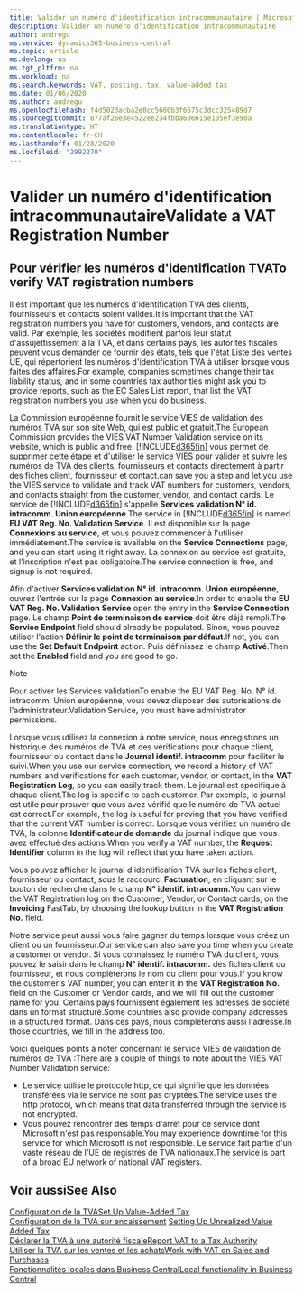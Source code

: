 ```yaml
---
title: Valider un numéro d'identification intracommunautaire | Microsoft Docs
description: Valider un numéro d'identification intracommunautaire
author: andregu
ms.service: dynamics365-business-central
ms.topic: article
ms.devlang: na
ms.tgt_pltfrm: na
ms.workload: na
ms.search.keywords: VAT, posting, tax, value-added tax
ms.date: 01/06/2020
ms.author: andregu
ms.openlocfilehash: f4d5023acba2e0cc5600b3f6675c3dcc325489d7
ms.sourcegitcommit: 877af26e3e4522ee234fbba606615e105ef3e90a
ms.translationtype: HT
ms.contentlocale: fr-CH
ms.lasthandoff: 01/28/2020
ms.locfileid: "2992270"
---
```

# <a name="validate-a-vat-registration-number"></a><span data-ttu-id="21d23-103">Valider un numéro d'identification intracommunautaire</span><span class="sxs-lookup"><span data-stu-id="21d23-103">Validate a VAT Registration Number</span></span>

## <a name="to-verify-vat-registration-numbers"></a><span data-ttu-id="21d23-104">Pour vérifier les numéros d'identification TVA</span><span class="sxs-lookup"><span data-stu-id="21d23-104">To verify VAT registration numbers</span></span>
<span data-ttu-id="21d23-105">Il est important que les numéros d'identification TVA des clients, fournisseurs et contacts soient valides.</span><span class="sxs-lookup"><span data-stu-id="21d23-105">It is important that the VAT registration numbers you have for customers, vendors, and contacts are valid.</span></span> <span data-ttu-id="21d23-106">Par exemple, les sociétés modifient parfois leur statut d'assujettissement à la TVA, et dans certains pays, les autorités fiscales peuvent vous demander de fournir des états, tels que l'état Liste des ventes UE, qui répertorient les numéros d'identification TVA à utiliser lorsque vous faites des affaires.</span><span class="sxs-lookup"><span data-stu-id="21d23-106">For example, companies sometimes change their tax liability status, and in some countries tax authorities might ask you to provide reports, such as the EC Sales List report, that list the VAT registration numbers you use when you do business.</span></span>

<span data-ttu-id="21d23-107">La Commission européenne fournit le service VIES de validation des numéros TVA sur son site Web, qui est public et gratuit.</span><span class="sxs-lookup"><span data-stu-id="21d23-107">The European Commission provides the VIES VAT Number Validation service on its website, which is public and free.</span></span> [!INCLUDE[d365fin](includes/d365fin_md.md)] <span data-ttu-id="21d23-108">vous permet de supprimer cette étape et d'utiliser le service VIES pour valider et suivre les numéros de TVA des clients, fournisseurs et contacts directement à partir des fiches client, fournisseur et contact.</span><span class="sxs-lookup"><span data-stu-id="21d23-108">can save you a step and let you use the VIES service to validate and track VAT numbers for customers, vendors, and contacts straight from the customer, vendor, and contact cards.</span></span> <span data-ttu-id="21d23-109">Le service de [!INCLUDE[d365fin](includes/d365fin_md.md)] s'appelle **Services validation N° id. intracomm. Union européenne**.</span><span class="sxs-lookup"><span data-stu-id="21d23-109">The service in [!INCLUDE[d365fin](includes/d365fin_md.md)] is named **EU VAT Reg. No. Validation Service**.</span></span> <span data-ttu-id="21d23-110">Il est disponible sur la page **Connexions au service**, et vous pouvez commencer à l'utiliser immédiatement.</span><span class="sxs-lookup"><span data-stu-id="21d23-110">The service is available on the **Service Connections** page, and you can start using it right away.</span></span> <span data-ttu-id="21d23-111">La connexion au service est gratuite, et l'inscription n'est pas obligatoire.</span><span class="sxs-lookup"><span data-stu-id="21d23-111">The service connection is free, and signup is not required.</span></span>

<span data-ttu-id="21d23-112">Afin d'activer **Services validation N° id. intracomm. Union européenne**, ouvrez l'entrée sur la page **Connexion au service**.</span><span class="sxs-lookup"><span data-stu-id="21d23-112">In order to enable the **EU VAT Reg. No. Validation Service** open the entry in the **Service Connection** page.</span></span> <span data-ttu-id="21d23-113">Le champ **Point de terminaison de service** doit être déjà rempli.</span><span class="sxs-lookup"><span data-stu-id="21d23-113">The **Service Endpoint** field should already be populated.</span></span> <span data-ttu-id="21d23-114">Sinon, vous pouvez utiliser l'action **Définir le point de terminaison par défaut**.</span><span class="sxs-lookup"><span data-stu-id="21d23-114">If not, you can use the **Set Default Endpoint** action.</span></span> <span data-ttu-id="21d23-115">Puis définissez le champ **Activé**.</span><span class="sxs-lookup"><span data-stu-id="21d23-115">Then set the **Enabled** field and you are good to go.</span></span>

> [!Note]
> <span data-ttu-id="21d23-116">Pour activer les Services validation</span><span class="sxs-lookup"><span data-stu-id="21d23-116">To enable the EU VAT Reg. No.</span></span> <span data-ttu-id="21d23-117">N° id. intracomm. Union européenne, vous devez disposer des autorisations de l'administrateur.</span><span class="sxs-lookup"><span data-stu-id="21d23-117">Validation Service, you must have administrator permissions.</span></span>

<span data-ttu-id="21d23-118">Lorsque vous utilisez la connexion à notre service, nous enregistrons un historique des numéros de TVA et des vérifications pour chaque client, fournisseur ou contact dans le **Journal identif. intracomm** pour faciliter le suivi.</span><span class="sxs-lookup"><span data-stu-id="21d23-118">When you use our service connection, we record a history of VAT numbers and verifications for each customer, vendor, or contact, in the **VAT Registration Log**, so you can easily track them.</span></span> <span data-ttu-id="21d23-119">Le journal est spécifique à chaque client.</span><span class="sxs-lookup"><span data-stu-id="21d23-119">The log is specific to each customer.</span></span> <span data-ttu-id="21d23-120">Par exemple, le journal est utile pour prouver que vous avez vérifié que le numéro de TVA actuel est correct.</span><span class="sxs-lookup"><span data-stu-id="21d23-120">For example, the log is useful for proving that you have verified that the current VAT number is correct.</span></span> <span data-ttu-id="21d23-121">Lorsque vous vérifiez un numéro de TVA, la colonne **Identificateur de demande** du journal indique que vous avez effectué des actions.</span><span class="sxs-lookup"><span data-stu-id="21d23-121">When you verify a VAT number, the **Request Identifier** column in the log will reflect that you have taken action.</span></span>

<span data-ttu-id="21d23-122">Vous pouvez afficher le journal d'identification TVA sur les fiches client, fournisseur ou contact, sous le raccourci **Facturation**, en cliquant sur le bouton de recherche dans le champ **N° identif. intracomm.**</span><span class="sxs-lookup"><span data-stu-id="21d23-122">You can view the VAT Registration log on the Customer, Vendor, or Contact cards, on the **Invoicing** FastTab, by choosing the lookup button in the **VAT Registration No.** field.</span></span>  

<span data-ttu-id="21d23-123">Notre service peut aussi vous faire gagner du temps lorsque vous créez un client ou un fournisseur.</span><span class="sxs-lookup"><span data-stu-id="21d23-123">Our service can also save you time when you create a customer or vendor.</span></span> <span data-ttu-id="21d23-124">Si vous connaissez le numéro TVA du client, vous pouvez le saisir dans le champ **N° identif. intracomm.** des fiches client ou fournisseur, et nous complèterons le nom du client pour vous.</span><span class="sxs-lookup"><span data-stu-id="21d23-124">If you know the customer's VAT number, you can enter it in the **VAT Registration No.** field on the Customer or Vendor cards, and we will fill out the customer name for you.</span></span> <span data-ttu-id="21d23-125">Certains pays fournissent également les adresses de société dans un format structuré.</span><span class="sxs-lookup"><span data-stu-id="21d23-125">Some countries also provide company addresses in a structured format.</span></span> <span data-ttu-id="21d23-126">Dans ces pays, nous compléterons aussi l'adresse.</span><span class="sxs-lookup"><span data-stu-id="21d23-126">In those countries, we fill in the address too.</span></span>  

<span data-ttu-id="21d23-127">Voici quelques points à noter concernant le service VIES de validation de numéros de TVA :</span><span class="sxs-lookup"><span data-stu-id="21d23-127">There are a couple of things to note about the VIES VAT Number Validation service:</span></span>

* <span data-ttu-id="21d23-128">Le service utilise le protocole http, ce qui signifie que les données transférées via le service ne sont pas cryptées.</span><span class="sxs-lookup"><span data-stu-id="21d23-128">The service uses the http protocol, which means that data transferred through the service is not encrypted.</span></span>  
* <span data-ttu-id="21d23-129">Vous pouvez rencontrer des temps d'arrêt pour ce service dont Microsoft n'est pas responsable.</span><span class="sxs-lookup"><span data-stu-id="21d23-129">You may experience downtime for this service for which Microsoft is not responsible.</span></span> <span data-ttu-id="21d23-130">Le service fait partie d'un vaste réseau de l'UE de registres de TVA nationaux.</span><span class="sxs-lookup"><span data-stu-id="21d23-130">The service is part of a broad EU network of national VAT registers.</span></span>

## <a name="see-also"></a><span data-ttu-id="21d23-131">Voir aussi</span><span class="sxs-lookup"><span data-stu-id="21d23-131">See Also</span></span>  
[<span data-ttu-id="21d23-132">Configuration de la TVA</span><span class="sxs-lookup"><span data-stu-id="21d23-132">Set Up Value-Added Tax</span></span>](finance-setup-vat.md)  
<span data-ttu-id="21d23-133">[Configuration de la TVA sur encaissement](finance-setup-unrealized-vat.md)    </span><span class="sxs-lookup"><span data-stu-id="21d23-133">[Setting Up Unrealized Value Added Tax](finance-setup-unrealized-vat.md)    </span></span>  
[<span data-ttu-id="21d23-134">Déclarer la TVA à une autorité fiscale</span><span class="sxs-lookup"><span data-stu-id="21d23-134">Report VAT to a Tax Authority</span></span>](finance-how-report-vat.md)  
[<span data-ttu-id="21d23-135">Utiliser la TVA sur les ventes et les achats</span><span class="sxs-lookup"><span data-stu-id="21d23-135">Work with VAT on Sales and Purchases</span></span>](finance-work-with-vat.md)  
[<span data-ttu-id="21d23-136">Fonctionnalités locales dans Business Central</span><span class="sxs-lookup"><span data-stu-id="21d23-136">Local functionality in Business Central</span></span>](about-localization.md)
